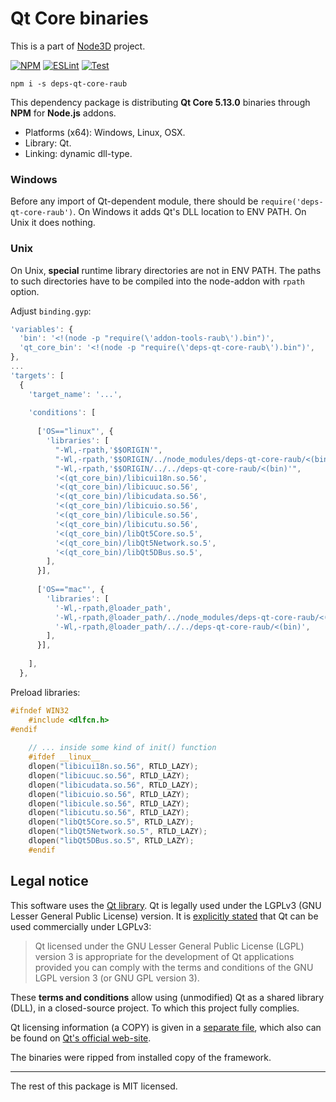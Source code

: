# Qt Core binaries

This is a part of [Node3D](https://github.com/node-3d) project.

[![NPM](https://badge.fury.io/js/deps-qt-core-raub.svg)](https://badge.fury.io/js/deps-qt-core-raub)
[![ESLint](https://github.com/node-3d/deps-qt-core-raub/actions/workflows/eslint.yml/badge.svg)](https://github.com/node-3d/deps-qt-core-raub/actions/workflows/eslint.yml)
[![Test](https://github.com/node-3d/deps-qt-core-raub/actions/workflows/test.yml/badge.svg)](https://github.com/node-3d/deps-qt-core-raub/actions/workflows/test.yml)

```console
npm i -s deps-qt-core-raub
```

This dependency package is distributing **Qt Core 5.13.0**
binaries through **NPM** for **Node.js** addons.

* Platforms (x64): Windows, Linux, OSX.
* Library: Qt.
* Linking: dynamic dll-type.


### Windows

Before any import of Qt-dependent module, there should be `require('deps-qt-core-raub')`.
On Windows it adds Qt's DLL location to ENV PATH. On Unix it does nothing.


### Unix

On Unix, **special** runtime library directories are not in ENV PATH. The paths
to such directories have to be compiled into the node-addon with `rpath` option.

Adjust `binding.gyp`:

```javascript
'variables': {
  'bin': '<!(node -p "require(\'addon-tools-raub\').bin")',
  'qt_core_bin': '<!(node -p "require(\'deps-qt-core-raub\').bin")',
},
...
'targets': [
  {
    'target_name': '...',
    
    'conditions': [
      
      ['OS=="linux"', {
        'libraries': [
          "-Wl,-rpath,'$$ORIGIN'",
          "-Wl,-rpath,'$$ORIGIN/../node_modules/deps-qt-core-raub/<(bin)'",
          "-Wl,-rpath,'$$ORIGIN/../../deps-qt-core-raub/<(bin)'",
          '<(qt_core_bin)/libicui18n.so.56',
          '<(qt_core_bin)/libicuuc.so.56',
          '<(qt_core_bin)/libicudata.so.56',
          '<(qt_core_bin)/libicuio.so.56',
          '<(qt_core_bin)/libicule.so.56',
          '<(qt_core_bin)/libicutu.so.56',
          '<(qt_core_bin)/libQt5Core.so.5',
          '<(qt_core_bin)/libQt5Network.so.5',
          '<(qt_core_bin)/libQt5DBus.so.5',
        ],
      }],
      
      ['OS=="mac"', {
        'libraries': [
          '-Wl,-rpath,@loader_path',
          '-Wl,-rpath,@loader_path/../node_modules/deps-qt-core-raub/<(bin)',
          '-Wl,-rpath,@loader_path/../../deps-qt-core-raub/<(bin)',
        ],
      }],
      
    ],
  },
```


Preload libraries:

```cpp
#ifndef WIN32
	#include <dlfcn.h>
#endif
	
	// ... inside some kind of init() function
	#ifdef __linux__
	dlopen("libicui18n.so.56", RTLD_LAZY);
	dlopen("libicuuc.so.56", RTLD_LAZY);
	dlopen("libicudata.so.56", RTLD_LAZY);
	dlopen("libicuio.so.56", RTLD_LAZY);
	dlopen("libicule.so.56", RTLD_LAZY);
	dlopen("libicutu.so.56", RTLD_LAZY);
	dlopen("libQt5Core.so.5", RTLD_LAZY);
	dlopen("libQt5Network.so.5", RTLD_LAZY);
	dlopen("libQt5DBus.so.5", RTLD_LAZY);
	#endif
```


## Legal notice

This software uses the [Qt library](https://www.qt.io/).
Qt is legally used under the LGPLv3 (GNU Lesser General Public License) version.
It is [explicitly stated](https://doc.qt.io/qt-5.13/licensing.html) that Qt can be used commercially under LGPLv3:

> Qt licensed under the GNU Lesser General Public License (LGPL) version 3 is
appropriate for the development of Qt applications provided you can comply
with the terms and conditions of the GNU LGPL version 3 (or GNU GPL version 3).

These **terms and conditions** allow using (unmodified) Qt as a shared library (DLL), in a closed-source project.
To which this project fully complies.

Qt licensing information (a COPY) is given in a [separate file](/QT_LGPL),
which also can be found on
[Qt's official web-site](http://doc.qt.io/qt-5/lgpl.html).

The binaries were ripped from installed copy of the framework.

---

The rest of this package is MIT licensed.
